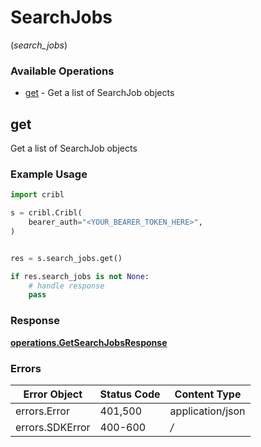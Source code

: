# SearchJobs
(*search_jobs*)

### Available Operations

* [get](#get) - Get a list of SearchJob objects

## get

Get a list of SearchJob objects

### Example Usage

```python
import cribl

s = cribl.Cribl(
    bearer_auth="<YOUR_BEARER_TOKEN_HERE>",
)


res = s.search_jobs.get()

if res.search_jobs is not None:
    # handle response
    pass
```


### Response

**[operations.GetSearchJobsResponse](../../models/operations/getsearchjobsresponse.md)**
### Errors

| Error Object     | Status Code      | Content Type     |
| ---------------- | ---------------- | ---------------- |
| errors.Error     | 401,500          | application/json |
| errors.SDKError  | 400-600          | */*              |
